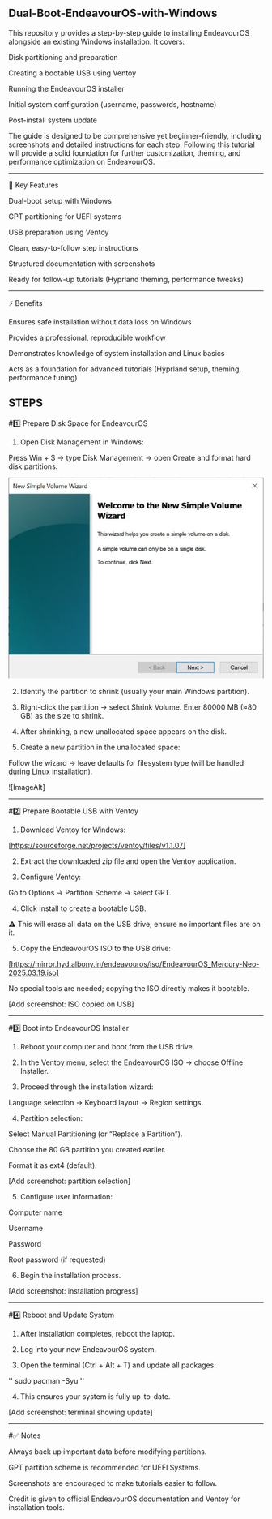 ## Dual-Boot-EndeavourOS-with-Windows
This repository provides a step-by-step guide to installing EndeavourOS alongside an existing Windows installation. It covers:

Disk partitioning and preparation

Creating a bootable USB using Ventoy

Running the EndeavourOS installer

Initial system configuration (username, passwords, hostname)

Post-install system update


The guide is designed to be comprehensive yet beginner-friendly, including screenshots and detailed instructions for each step. Following this tutorial will provide a solid foundation for further customization, theming, and performance optimization on EndeavourOS.


---

📌 Key Features

Dual-boot setup with Windows

GPT partitioning for UEFI systems

USB preparation using Ventoy

Clean, easy-to-follow step instructions

Structured documentation with screenshots

Ready for follow-up tutorials (Hyprland theming, performance tweaks)


---

⚡ Benefits

Ensures safe installation without data loss on Windows

Provides a professional, reproducible workflow

Demonstrates knowledge of system installation and Linux basics

Acts as a foundation for advanced tutorials (Hyprland setup, theming, performance tuning)




## STEPS

#1️⃣ Prepare Disk Space for EndeavourOS
  
1. Open Disk Management in Windows:

Press Win + S → type Disk Management → open Create and format hard disk partitions.

![Image Alt](https://github.com/saksham-991/Dual-Boot-EndeavourOS-with-Windows/blob/237b8cad794c844725c51f748693b7f6c72277b9/IMG_20250906_164821_287.jpg)

2. Identify the partition to shrink (usually your main Windows partition).

3. Right-click the partition → select Shrink Volume.
Enter 80000 MB (≈80 GB) as the size to shrink.

4. After shrinking, a new unallocated space appears on the disk.

5. Create a new partition in the unallocated space:

Follow the wizard → leave defaults for filesystem type (will be handled during Linux installation).

![ImageAlt]





---

#2️⃣ Prepare Bootable USB with Ventoy

1. Download Ventoy for Windows:

[https://sourceforge.net/projects/ventoy/files/v1.1.07]



2. Extract the downloaded zip file and open the Ventoy application.


3. Configure Ventoy:

Go to Options → Partition Scheme → select GPT.



4. Click Install to create a bootable USB.

⚠️ This will erase all data on the USB drive; ensure no important files are on it.



5. Copy the EndeavourOS ISO to the USB drive:

[https://mirror.hyd.albony.in/endeavouros/iso/EndeavourOS_Mercury-Neo-2025.03.19.iso]

No special tools are needed; copying the ISO directly makes it bootable.

[Add screenshot: ISO copied on USB]



---

#3️⃣ Boot into EndeavourOS Installer

1. Reboot your computer and boot from the USB drive.


2. In the Ventoy menu, select the EndeavourOS ISO → choose Offline Installer.


3. Proceed through the installation wizard:

Language selection → Keyboard layout → Region settings.



4. Partition selection:

Select Manual Partitioning (or “Replace a Partition”).

Choose the 80 GB partition you created earlier.

Format it as ext4 (default).

[Add screenshot: partition selection]



5. Configure user information:

Computer name

Username

Password

Root password (if requested)



6. Begin the installation process.

[Add screenshot: installation progress]





---

#4️⃣ Reboot and Update System

1. After installation completes, reboot the laptop.


2. Log into your new EndeavourOS system.


3. Open the terminal (Ctrl + Alt + T) and update all packages:



'' sudo pacman -Syu ''

4. This ensures your system is fully up-to-date.

[Add screenshot: terminal showing update]





---

#✅ Notes

Always back up important data before modifying partitions.

GPT partition scheme is recommended for UEFI Systems.

Screenshots are encouraged to make tutorials easier to follow.

Credit is given to official EndeavourOS documentation and Ventoy for installation tools.

